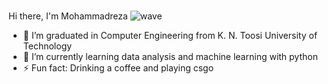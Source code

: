 ###   
Hi there, I'm Mohammadreza  ![wave](https://github.githubassets.com/images/icons/emoji/unicode/1f44b.png)

- 🔭 I’m graduated in Computer Engineering from K. N. Toosi University of Technology
- 🌱 I’m currently learning data analysis and machine learning with python
- ⚡ Fun fact: Drinking a coffee and playing csgo

